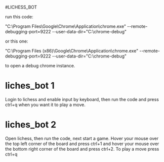 #LICHESS_BOT

run this code:

  "C:\Program Files\Google\Chrome\Application\chrome.exe" --remote-debugging-port=9222 --user-data-dir="C:\chrome-debug"
  
or this one:

  "C:\Program Files (x86)\Google\Chrome\Application\chrome.exe" --remote-debugging-port=9222 --user-data-dir="C:\chrome-debug"
  

to open a debug chrome instance.

# liches_bot 1

Login to lichess and enable input by keyboard, then run the code and press ctrl+q when you want it to play a move.

# liches_bot 2

Open lichess, then run the code, next start a game.
Hover your mouse over the top left corner of the board and press ctrl+1 and hover your mouse over the bottom right corner of the board and press ctrl+2.
To play a move press ctrl+q
